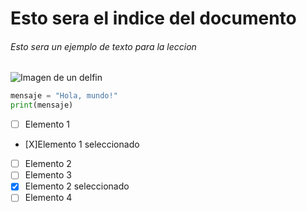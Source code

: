 # Esto sera el indice del documento

###### Esto sera un ejemplo de texto para la leccion

![Imagen de un delfin](https://media.istockphoto.com/id/1367057028/es/foto/delfines-manchados-del-atl%C3%A1ntico-madre-y-cr%C3%ADa.jpg?b=1&s=170667a&w=0&k=20&c=OB_oHKvBN76M1kGb8IVSN8oVMDzgRZ2awIHXSMWSzX0=)

```python
mensaje = "Hola, mundo!"
print(mensaje)
```

- [ ] Elemento 1
- [X]Elemento 1 seleccionado
- [ ] Elemento 2
- [ ] Elemento 3
- [X] Elemento 2 seleccionado
- [ ] Elemento 4
